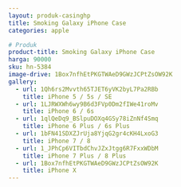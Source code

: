 ```yaml
---
layout: produk-casinghp
title: Smoking Galaxy iPhone Case
categories: apple

# Produk
product-title: Smoking Galaxy iPhone Case
harga: 90000
sku: hn-5384
image-drive: 1Box7nfhEtPKGTWAeD9GWzJCPtZsOW92K
gallery:
  - url: 1Qh6rs2Mvvth65TJET6yVK2byL7Pa2RBb
    title: iPhone 5 / 5s / SE
  - url: 1LJRWXWh6wy9B6d3FVp0Dm2fIWe41roMv
    title: iPhone 6 / 6s
  - url: 1qlQeDq9_BSlpuDOXq4GSy78iZnNf4Smq
    title: iPhone 6 Plus / 6s Plus
  - url: 1bFN41SDXZJrUja8YjqG2gr4cKH4LxoG3
    title: iPhone 7 / 8
  - url: 1_JPhCp6VITbdChvJZxJtgg6R7FxxWDbM
    title: iPhone 7 Plus / 8 Plus
  - url: 1Box7nfhEtPKGTWAeD9GWzJCPtZsOW92K
    title: iPhone X
---
```

